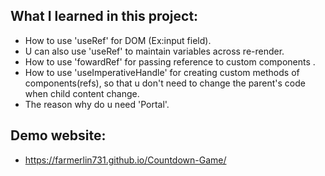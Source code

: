 ## What I learned in this project:

* How to use 'useRef' for DOM (Ex:input field).
* U can also use 'useRef' to maintain variables across re-render.
* How to use 'fowardRef' for passing reference to custom components .
* How to use 'useImperativeHandle' for creating custom methods of components(refs), so that u don't need to change the parent's code when child content change.
* The reason why do u need 'Portal'.

## Demo website:

- https://farmerlin731.github.io/Countdown-Game/
